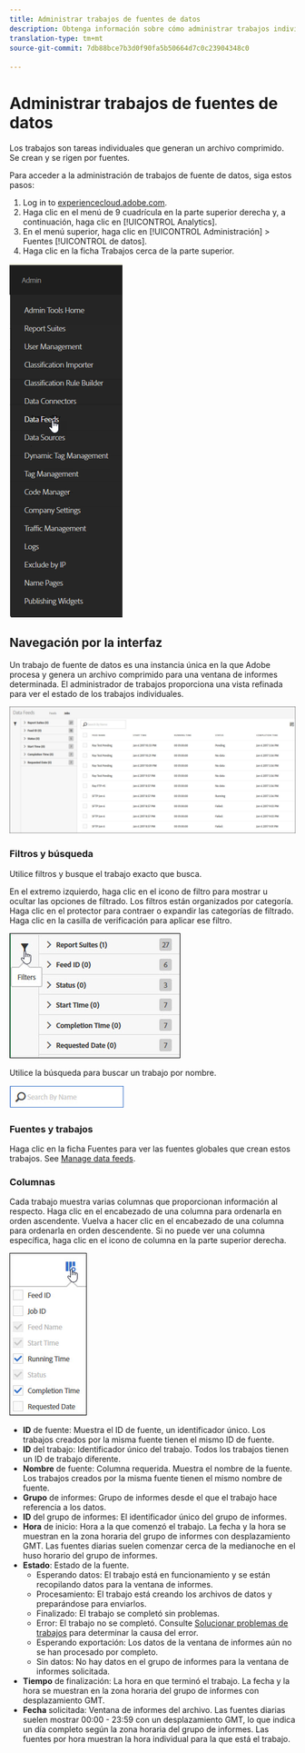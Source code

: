 ```yaml
---
title: Administrar trabajos de fuentes de datos
description: Obtenga información sobre cómo administrar trabajos individuales en fuentes de datos.
translation-type: tm+mt
source-git-commit: 7db88bce7b3d0f90fa5b50664d7c0c23904348c0

---
```



# Administrar trabajos de fuentes de datos

Los trabajos son tareas individuales que generan un archivo comprimido. Se crean y se rigen por fuentes.

Para acceder a la administración de trabajos de fuente de datos, siga estos pasos:

1. Log in to [experiencecloud.adobe.com](https://experiencecloud.adobe.com).
2. Haga clic en el menú de 9 cuadrícula en la parte superior derecha y, a continuación, haga clic en [!UICONTROL Analytics].
3. En el menú superior, haga clic en [!UICONTROL Administración] &gt; Fuentes [!UICONTROL de datos].
4. Haga clic en la ficha Trabajos cerca de la parte superior.

![Menú de fuente de datos](assets/AdminMenu.png)

## Navegación por la interfaz

Un trabajo de fuente de datos es una instancia única en la que Adobe procesa y genera un archivo comprimido para una ventana de informes determinada. El administrador de trabajos proporciona una vista refinada para ver el estado de los trabajos individuales.

![Trabajos](assets/jobs.jpg)

### Filtros y búsqueda

Utilice filtros y busque el trabajo exacto que busca.

En el extremo izquierdo, haga clic en el icono de filtro para mostrar u ocultar las opciones de filtrado. Los filtros están organizados por categoría. Haga clic en el protector para contraer o expandir las categorías de filtrado. Haga clic en la casilla de verificación para aplicar ese filtro.

![Filtro](assets/jobs-filter.jpg)

Utilice la búsqueda para buscar un trabajo por nombre.

![Buscar](assets/search.jpg)

### Fuentes y trabajos

Haga clic en la ficha Fuentes para ver las fuentes globales que crean estos trabajos. See [Manage data feeds](df-manage-feeds.md).

### Columnas

Cada trabajo muestra varias columnas que proporcionan información al respecto. Haga clic en el encabezado de una columna para ordenarla en orden ascendente. Vuelva a hacer clic en el encabezado de una columna para ordenarla en orden descendente. Si no puede ver una columna específica, haga clic en el icono de columna en la parte superior derecha.

![Icono de columna](assets/job-cols.jpg)

* **ID** de fuente: Muestra el ID de fuente, un identificador único. Los trabajos creados por la misma fuente tienen el mismo ID de fuente.
* **ID** del trabajo: Identificador único del trabajo. Todos los trabajos tienen un ID de trabajo diferente.
* **Nombre** de fuente: Columna requerida. Muestra el nombre de la fuente. Los trabajos creados por la misma fuente tienen el mismo nombre de fuente.
* **Grupo** de informes: Grupo de informes desde el que el trabajo hace referencia a los datos.
* **ID** del grupo de informes: El identificador único del grupo de informes.
* **Hora** de inicio: Hora a la que comenzó el trabajo. La fecha y la hora se muestran en la zona horaria del grupo de informes con desplazamiento GMT. Las fuentes diarias suelen comenzar cerca de la medianoche en el huso horario del grupo de informes.
* **Estado**: Estado de la fuente.
   * Esperando datos: El trabajo está en funcionamiento y se están recopilando datos para la ventana de informes.
   * Procesamiento: El trabajo está creando los archivos de datos y preparándose para enviarlos.
   * Finalizado: El trabajo se completó sin problemas.
   * Error: El trabajo no se completó. Consulte [Solucionar problemas de trabajos](jobs-troubleshooting.md) para determinar la causa del error.
   * Esperando exportación: Los datos de la ventana de informes aún no se han procesado por completo.
   * Sin datos: No hay datos en el grupo de informes para la ventana de informes solicitada.
* **Tiempo** de finalización: La hora en que terminó el trabajo. La fecha y la hora se muestran en la zona horaria del grupo de informes con desplazamiento GMT.
* **Fecha** solicitada: Ventana de informes del archivo. Las fuentes diarias suelen mostrar 00:00 - 23:59 con un desplazamiento GMT, lo que indica un día completo según la zona horaria del grupo de informes. Las fuentes por hora muestran la hora individual para la que está el trabajo.
